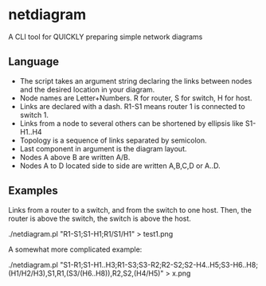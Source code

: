 # netdiagram
A CLI tool for QUICKLY preparing simple network diagrams

## Language
* The script takes an argument string declaring the links between nodes and the desired location in your diagram.
* Node names are Letter+Numbers. R for router, S for switch, H for host.
* Links are declared with a dash. R1-S1 means router 1 is connected to switch 1.
* Links from a node to several others can be shortened by ellipsis like S1-H1..H4
* Topology is a sequence of links separated by semicolon.
* Last component in argument is the diagram layout. 
 * Nodes A above B are written A/B.
 * Nodes A to D located side to side are written A,B,C,D or A..D.

## Examples

Links from a router to a switch, and from the switch to one host. Then, the router is above the switch, the switch is above the host. 

./netdiagram.pl "R1-S1;S1-H1;R1/S1/H1" > test1.png


A somewhat more complicated example:

./netdiagram.pl "S1-R1;S1-H1..H3;R1-S3;S3-R2;R2-S2;S2-H4..H5;S3-H6..H8;(H1/H2/H3),S1,R1,(S3/(H6..H8)),R2,S2,(H4/H5)" > x.png
